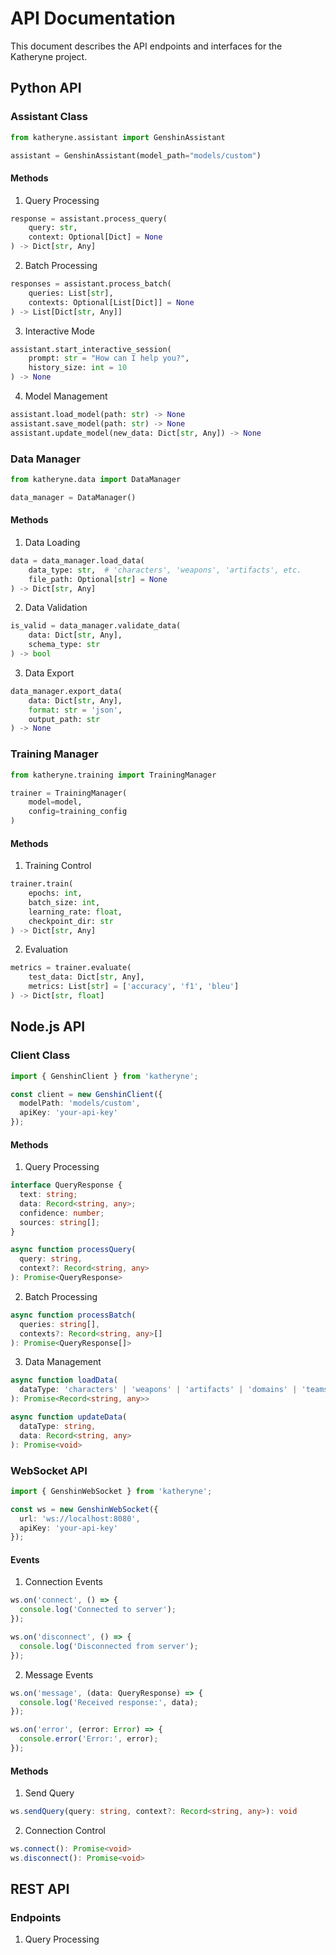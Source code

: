 # API Documentation

This document describes the API endpoints and interfaces for the Katheryne project.

## Python API

### Assistant Class

```python
from katheryne.assistant import GenshinAssistant

assistant = GenshinAssistant(model_path="models/custom")
```

#### Methods

1. Query Processing
```python
response = assistant.process_query(
    query: str,
    context: Optional[Dict] = None
) -> Dict[str, Any]
```

2. Batch Processing
```python
responses = assistant.process_batch(
    queries: List[str],
    contexts: Optional[List[Dict]] = None
) -> List[Dict[str, Any]]
```

3. Interactive Mode
```python
assistant.start_interactive_session(
    prompt: str = "How can I help you?",
    history_size: int = 10
) -> None
```

4. Model Management
```python
assistant.load_model(path: str) -> None
assistant.save_model(path: str) -> None
assistant.update_model(new_data: Dict[str, Any]) -> None
```

### Data Manager

```python
from katheryne.data import DataManager

data_manager = DataManager()
```

#### Methods

1. Data Loading
```python
data = data_manager.load_data(
    data_type: str,  # 'characters', 'weapons', 'artifacts', etc.
    file_path: Optional[str] = None
) -> Dict[str, Any]
```

2. Data Validation
```python
is_valid = data_manager.validate_data(
    data: Dict[str, Any],
    schema_type: str
) -> bool
```

3. Data Export
```python
data_manager.export_data(
    data: Dict[str, Any],
    format: str = 'json',
    output_path: str
) -> None
```

### Training Manager

```python
from katheryne.training import TrainingManager

trainer = TrainingManager(
    model=model,
    config=training_config
)
```

#### Methods

1. Training Control
```python
trainer.train(
    epochs: int,
    batch_size: int,
    learning_rate: float,
    checkpoint_dir: str
) -> Dict[str, Any]
```

2. Evaluation
```python
metrics = trainer.evaluate(
    test_data: Dict[str, Any],
    metrics: List[str] = ['accuracy', 'f1', 'bleu']
) -> Dict[str, float]
```

## Node.js API

### Client Class

```typescript
import { GenshinClient } from 'katheryne';

const client = new GenshinClient({
  modelPath: 'models/custom',
  apiKey: 'your-api-key'
});
```

#### Methods

1. Query Processing
```typescript
interface QueryResponse {
  text: string;
  data: Record<string, any>;
  confidence: number;
  sources: string[];
}

async function processQuery(
  query: string,
  context?: Record<string, any>
): Promise<QueryResponse>
```

2. Batch Processing
```typescript
async function processBatch(
  queries: string[],
  contexts?: Record<string, any>[]
): Promise<QueryResponse[]>
```

3. Data Management
```typescript
async function loadData(
  dataType: 'characters' | 'weapons' | 'artifacts' | 'domains' | 'teams'
): Promise<Record<string, any>>

async function updateData(
  dataType: string,
  data: Record<string, any>
): Promise<void>
```

### WebSocket API

```typescript
import { GenshinWebSocket } from 'katheryne';

const ws = new GenshinWebSocket({
  url: 'ws://localhost:8080',
  apiKey: 'your-api-key'
});
```

#### Events

1. Connection Events
```typescript
ws.on('connect', () => {
  console.log('Connected to server');
});

ws.on('disconnect', () => {
  console.log('Disconnected from server');
});
```

2. Message Events
```typescript
ws.on('message', (data: QueryResponse) => {
  console.log('Received response:', data);
});

ws.on('error', (error: Error) => {
  console.error('Error:', error);
});
```

#### Methods

1. Send Query
```typescript
ws.sendQuery(query: string, context?: Record<string, any>): void
```

2. Connection Control
```typescript
ws.connect(): Promise<void>
ws.disconnect(): Promise<void>
```

## REST API

### Endpoints

1. Query Processing